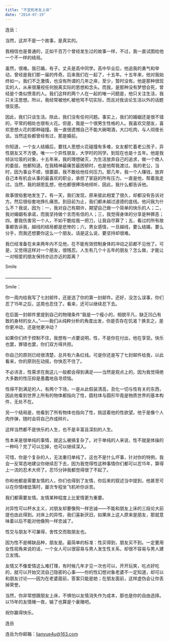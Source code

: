```yaml
---
title: "不宜和老友上床"
date: "2014-07-19"
---
```


连岳：

当然，这并不是一个故事，是真实的。

我相信也是普通的，正如千百万个曾经发生过的故事一样，不过，我一直试图给他一个不一样的结局。

虽然，很难。我已婚，有子。丈夫是高中同学。高中毕业后，他追我的勇气和举动，曾经是我们那一届的传奇。后来我们在一起了，十五年。十五年来，他对我始终如一。我们不乏激情，也没有所谓的几年之痒，至少，暂时没有。他是那种很现实的人，从来很蔑视任何脱离实际的思想和念头。而我，是那种没有梦想会死，曾经是个类似愤青的人。我们这样的两个人在一起的唯一问题是，他只关注生活，我只关注思想。所以，我经常被他K,被他骂不切实际，而且对我谈论生活以外的话题很反感。

因此，我们只谈生活。除此，我们没有任何问题。事实上，我们的婚姻还是很不错的，平常的相处也很有火花。但是，我是一个很男生性格的人。我喜欢交朋友，喜欢思想火花的那种碰撞。我一直很遗憾自己不能大碗喝酒，大口吃肉，与人彻夜长谈。当然这些都曾经有过，那是婚前。

你知道，一个女人结婚后，要找人思想火花碰撞有多难，女友都忙着老公孩子，异性朋友又不方便。唯一一个异性朋友，大学时的同学。到现在也是十五年。他是我倾诉垃圾的对象，十五年来，我的理想破灭，为生活放弃自己的追求，做一个商人的委屈，他都知道。在我精神最痛苦最困顿时，也是他帮我渡过。我的老公，当时，因为事业不顺，很萎靡，我不敢给他任何压力。那几年，我一个人赚钱，放弃自己本有机会从事的最喜欢的职业，承担了家庭的所有压力。一直是他，帮着我走过。当然，我的胡思乱想，他也都很捧场地倾听，因此，我什么都告诉他。

故事很俗套地发生了。有一天，我们发现，原来彼此相爱了很久，却都没有告诉对方。然后很俗套地挣扎痛苦。到目前为止，我们都未越过道德的底线。他问我为什么不？我说，因为：一，我对自己有期许，期望自己做一个简单的快乐的人；二，我对婚姻有承诺，而我坚持做个言而有信的人；三，我觉得身体的分享是种罪恶；四，要我伤害另一个人，不如干脆给我一把刀，让我自尽算了；五，看过的所有故事都告诉我，越线的结局都是悲惨的；六，男女感情，一旦越线，要么结婚，要么分手，而我还想要你这么一个朋友。话是这么说，要坚持却很难。

我已经准备在未来两年内不见他，在不能有效控制身体的冲动之前都不见他了。可是，又觉得这样对一个朋友，很残忍。人生有几个十五年的朋友？怎么做，才能让一对相爱的朋友保持亦远亦近的距离？

Smile

\_\_\_\_\_\_\_\_\_\_\_\_\_\_\_\_\_\_\_\_\_\_\_

Smile：

你一周内给我写了七封邮件，还是选了你的第一封邮件。还好，没怎么误事，你们忍了15年之后，这周也忍住了。看来，还可以继续忍下去。

在后面一封邮件里提到自己的物理条件“我是一个瘦小的，相貌平凡，缺乏凹凸有致的身材的女人。”——我们从纯粹分析的角度出发，你是否存在饥渴？换言之，是你更冲动，还是他更冲动？

如果你们终于控制不住，我想有一点要说明，性，不是你在付出，他在享受。快乐也罢，罪错也罢，你们双方得共担。

你自己的原则已经很清楚，总共有六条红线。可是你还是写了七封邮件给我，以此看来，你的原则在动摇，你快忍不住了。

不必讳言，性需求在我这儿一般都会得到满足——当然是观点上的，因为我觉得绝大多数的性压抑是愚蠢地自寻烦恼。

性得不到满足的人，有两个下场，一是从此假装清高，丑化一切与性有关的东西，因此他看到世界上所有的物体都指向了性，圆柱体与圆形毕竟是物质世界的基本构件，无处不在。

另一个结局是，他看到了所有物体也指向了性，挑逗着他的性欲望。他于是像个人肉炸弹，随时会将自己炸成碎片。

这样当然都不是快乐的人生，也不是丰富且深刻的人生。

性本来是很单纯的事情，就这么被搞复杂了。对于单纯的人来说，性不就是体操的一种吗？完了可以忘掉，也可以继续深入。

可惜，你是个复杂的人，无法重归单纯了。这也不是什么坏事，针对你的特例，我会一反常态地建议你继续忍下去，因为我觉得性这种事情你们都可以忍15年，算得上一流的忍术大师了。忍15分钟我都觉得很了不起了。

你和他都是需要友情的人，你们也得到了友情，你后来的叙述当中提到，他甚至可以在你情绪低落时，屡次专程坐飞机听你诉苦。

我们都需要友情。友情某种程度上比爱情更为重要。

对异性可以杯水主义，对朋友却要像狗一样忠诚——不能和朋友上床的三段论大前提也由此得到。对床上的异性，我们喜新厌旧，如果床上这人原来是朋友，那就意味着以后不能对他像狗一样忠诚了。

性交与朋友不可兼得，舍性交而取朋友也。

因为性不是稀缺品种，朋友是。最简单的标准：性买得到，朋友买不到。一定要用女性视角来说的话，一个女人可以很容易与男人发生性关系，却很不容易与男人建立友情。

友情又不像爱情这么难打理，有时候几年才见一次也可以，开开玩笑，吃点好吃的，就可以开始交流自己隐密的心事——你的性幻想对象老婆不一定知道，却可以和朋友讨论——因为在老婆面前，答案只能是她；在朋友面前，这样虚伪会让你丢掉荣誉。

当然，你非常想跟朋友上床，不惧怕以友情消失作为成本，那也是你的自由选择。以15年的友情赌一夜，输了也算是个豪赌吧。

祝你赢得快乐。

连岳

连岳为你邮箱：lianyue4u@163.com
